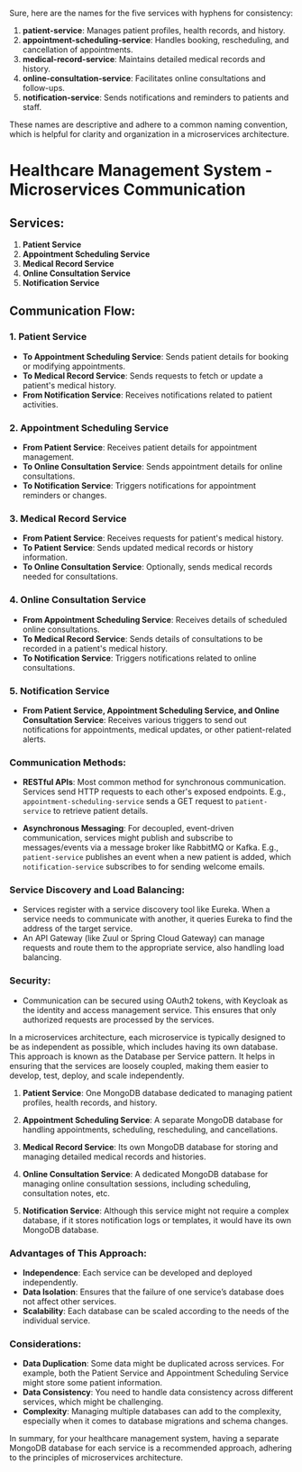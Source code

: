 Sure, here are the names for the five services with hyphens for consistency:

1. **patient-service**: Manages patient profiles, health records, and history.
2. **appointment-scheduling-service**: Handles booking, rescheduling, and cancellation of appointments.
3. **medical-record-service**: Maintains detailed medical records and history.
4. **online-consultation-service**: Facilitates online consultations and follow-ups.
5. **notification-service**: Sends notifications and reminders to patients and staff.

These names are descriptive and adhere to a common naming convention, which is helpful for clarity and organization in a microservices architecture.


# Healthcare Management System - Microservices Communication

## Services:

1. **Patient Service**
2. **Appointment Scheduling Service**
3. **Medical Record Service**
4. **Online Consultation Service**
5. **Notification Service**

## Communication Flow:

### 1. Patient Service
- **To Appointment Scheduling Service**: Sends patient details for booking or modifying appointments.
- **To Medical Record Service**: Sends requests to fetch or update a patient's medical history.
- **From Notification Service**: Receives notifications related to patient activities.

### 2. Appointment Scheduling Service
- **From Patient Service**: Receives patient details for appointment management.
- **To Online Consultation Service**: Sends appointment details for online consultations.
- **To Notification Service**: Triggers notifications for appointment reminders or changes.

### 3. Medical Record Service
- **From Patient Service**: Receives requests for patient's medical history.
- **To Patient Service**: Sends updated medical records or history information.
- **To Online Consultation Service**: Optionally, sends medical records needed for consultations.

### 4. Online Consultation Service
- **From Appointment Scheduling Service**: Receives details of scheduled online consultations.
- **To Medical Record Service**: Sends details of consultations to be recorded in a patient's medical history.
- **To Notification Service**: Triggers notifications related to online consultations.

### 5. Notification Service
- **From Patient Service, Appointment Scheduling Service, and Online Consultation Service**: Receives various triggers to send out notifications for appointments, medical updates, or other patient-related alerts.

### Communication Methods:

- **RESTful APIs**: Most common method for synchronous communication. Services send HTTP requests to each other's exposed endpoints. E.g., `appointment-scheduling-service` sends a GET request to `patient-service` to retrieve patient details.

- **Asynchronous Messaging**: For decoupled, event-driven communication, services might publish and subscribe to messages/events via a message broker like RabbitMQ or Kafka. E.g., `patient-service` publishes an event when a new patient is added, which `notification-service` subscribes to for sending welcome emails.

### Service Discovery and Load Balancing:

- Services register with a service discovery tool like Eureka. When a service needs to communicate with another, it queries Eureka to find the address of the target service.
- An API Gateway (like Zuul or Spring Cloud Gateway) can manage requests and route them to the appropriate service, also handling load balancing.

### Security:

- Communication can be secured using OAuth2 tokens, with Keycloak as the identity and access management service. This ensures that only authorized requests are processed by the services.

In a microservices architecture, each microservice is typically designed to be as independent as possible, which includes having its own database. This approach is known as the Database per Service pattern. It helps in ensuring that the services are loosely coupled, making them easier to develop, test, deploy, and scale independently. 


1. **Patient Service**: One MongoDB database dedicated to managing patient profiles, health records, and history.

2. **Appointment Scheduling Service**: A separate MongoDB database for handling appointments, scheduling, rescheduling, and cancellations.

3. **Medical Record Service**: Its own MongoDB database for storing and managing detailed medical records and histories.

4. **Online Consultation Service**: A dedicated MongoDB database for managing online consultation sessions, including scheduling, consultation notes, etc.

5. **Notification Service**: Although this service might not require a complex database, if it stores notification logs or templates, it would have its own MongoDB database.

### Advantages of This Approach:

- **Independence**: Each service can be developed and deployed independently.
- **Data Isolation**: Ensures that the failure of one service’s database does not affect other services.
- **Scalability**: Each database can be scaled according to the needs of the individual service.

### Considerations:

- **Data Duplication**: Some data might be duplicated across services. For example, both the Patient Service and Appointment Scheduling Service might store some patient information.
- **Data Consistency**: You need to handle data consistency across different services, which might be challenging.
- **Complexity**: Managing multiple databases can add to the complexity, especially when it comes to database migrations and schema changes.

In summary, for your healthcare management system, having a separate MongoDB database for each service is a recommended approach, adhering to the principles of microservices architecture.